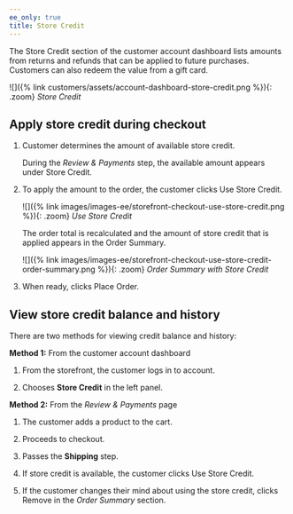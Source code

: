 ```yaml
---
ee_only: true
title: Store Credit
---
```


The Store Credit section of the customer account dashboard lists amounts from returns and refunds that can be applied to future purchases. Customers can also redeem the value from a gift card.

![]({% link customers/assets/account-dashboard-store-credit.png %}){: .zoom}
_Store Credit_

## Apply store credit during checkout

1. Customer determines the amount of available store credit.

   During the _Review & Payments_ step, the available amount appears under Store Credit.

1. To apply the amount to the order, the customer clicks <span class="btn">Use Store Credit</span>.

   ![]({% link images/images-ee/storefront-checkout-use-store-credit.png %}){: .zoom}
   _Use Store Credit_

   The order total is recalculated and the amount of store credit that is applied appears in the Order Summary.

   ![]({% link images/images-ee/storefront-checkout-use-store-credit-order-summary.png %}){: .zoom}
   _Order Summary with Store Credit_

1. When ready, clicks <span class="btn">Place Order</span>.

## View store credit balance and history

There are two methods for viewing credit balance and history:

**Method 1:** From the customer account dashboard

1. From the storefront, the customer logs in to account.

1. Chooses **Store Credit** in the left panel.

**Method 2:** From the _Review & Payments_ page

1. The customer adds a product to the cart.

1. Proceeds to checkout.

1. Passes the **Shipping** step.

1. If store credit is available, the customer clicks <span class="btn">Use Store Credit</span>.

1. If the customer changes their mind about using the store credit, clicks <span class="btn">Remove</span> in the _Order Summary_ section.
